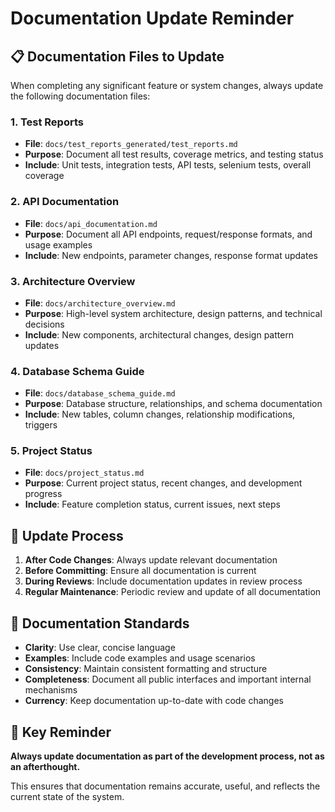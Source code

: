 # Documentation Update Reminder

## 📋 Documentation Files to Update

When completing any significant feature or system changes, always update the following documentation files:

### 1. **Test Reports**
- **File**: `docs/test_reports_generated/test_reports.md`
- **Purpose**: Document all test results, coverage metrics, and testing status
- **Include**: Unit tests, integration tests, API tests, selenium tests, overall coverage

### 2. **API Documentation**
- **File**: `docs/api_documentation.md`
- **Purpose**: Document all API endpoints, request/response formats, and usage examples
- **Include**: New endpoints, parameter changes, response format updates

### 3. **Architecture Overview**
- **File**: `docs/architecture_overview.md`
- **Purpose**: High-level system architecture, design patterns, and technical decisions
- **Include**: New components, architectural changes, design pattern updates

### 4. **Database Schema Guide**
- **File**: `docs/database_schema_guide.md`
- **Purpose**: Database structure, relationships, and schema documentation
- **Include**: New tables, column changes, relationship modifications, triggers

### 5. **Project Status**
- **File**: `docs/project_status.md`
- **Purpose**: Current project status, recent changes, and development progress
- **Include**: Feature completion status, current issues, next steps

## 🔄 Update Process

1. **After Code Changes**: Always update relevant documentation
2. **Before Committing**: Ensure all documentation is current
3. **During Reviews**: Include documentation updates in review process
4. **Regular Maintenance**: Periodic review and update of all documentation

## 📝 Documentation Standards

- **Clarity**: Use clear, concise language
- **Examples**: Include code examples and usage scenarios
- **Consistency**: Maintain consistent formatting and structure
- **Completeness**: Document all public interfaces and important internal mechanisms
- **Currency**: Keep documentation up-to-date with code changes

## 🎯 Key Reminder

**Always update documentation as part of the development process, not as an afterthought.**

This ensures that documentation remains accurate, useful, and reflects the current state of the system.